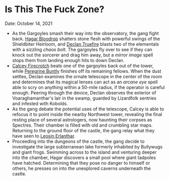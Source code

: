 # Is This The Fuck Zone?

Date: October 14, 2021

- As the Gargoyles smash their way into the observatory, the gang fight back. [Hagar Bloodrop](../Characters/Hagar%20Bloodrop/%21index.md) shatters stone flesh with powerful swings of the Shieldbiter Heirloom, and [Declan Truefire](../Characters/Declan%20Truefire/%21index.md) blasts two of the elementals with a sizzling *chaos bolt*. The gargoyles fly over to see if they can knock out the sorcerer and drag him away, but a *mirror image* spell stops them from landing enough hits to down Declan.
- [Calcey Firecrotch](../Characters/Calcey%20Firecrotch/%21index.md) beats one of the gargoyles back out of the tower, while [Peregrine Buntly](../Characters/Peregrine%20Buntly/%21index.md) finishes off its remaining fellows. When the dust settles, Declan examines the ornate telescope in the center of the room and determines that its magical lenses can act as an *arcane eye* spell able to scry on anything within a 50-mile radius, if the operator is careful enough. Peering through the device, Declan observes the exterior of Voaraghamanthar's lair in the swamp, guarded by Lizardfolk sentries and infested with Kobolds.
- As the gang debate the potential uses of the telescope, Calcey is able to refocus it to point inside the nearby Northwest tower, revealing the final resting place of several astrologers, now haunting their corpses as Spectres. Their chamber is filled with old and crumbling star maps. Returning to the ground floor of the castle, the gang relay what they have seen to [Leosin Erlanthar](../npcs/Leosin%20Erlanthar.md).
- Proceeding into the dungeons of the castle, the gang decide to investigate the large subterranean lake formerly inhabited by Bullywugs and giant frogs. Swimming across to the island and venturing deeper into the chamber, Hagar discovers a small pool where giant tadpoles have hatched. Determining that they pose no danger to himself or others, he presses on into the unexplored caverns underneath the castle.